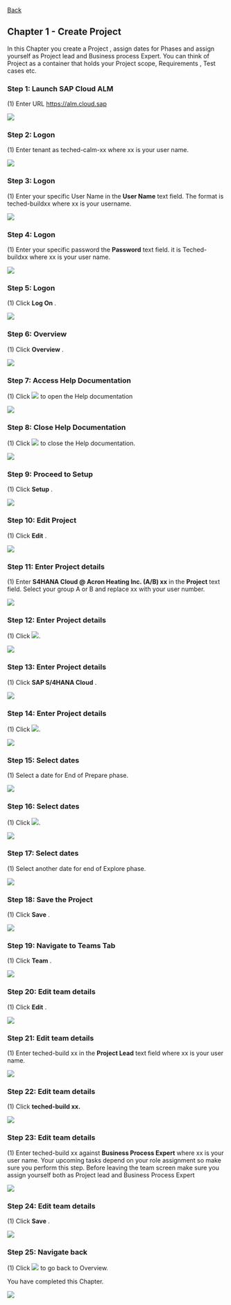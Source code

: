 [Back](/README.md)

## Chapter 1 \- Create Project

In this Chapter you create a Project , assign dates for Phases and assign yourself as Project lead and Business process Expert. You can think of Project as a container that holds your Project scope, Requirements , Test cases etc.

### Step 1: Launch SAP Cloud ALM



\(1\) Enter URL https://alm.cloud.sap

![](Markdown_files/img_0.png)



### Step 2: Logon



\(1\) Enter tenant as teched\-calm\-xx where xx is your user name.

![](Markdown_files/img_000.png)



### Step 3: Logon



\(1\) Enter your specific User Name in the  **User Name**  text field. The format is teched\-buildxx where xx is your username.

![](Markdown_files/img_001.png)



### Step 4: Logon



\(1\) Enter your specific password the  **Password**  text field. it is Teched\-buildxx where xx is your user name.

![](Markdown_files/img_002.png)



### Step 5: Logon



\(1\) Click  **Log On** .

![](Markdown_files/img_003.png)



### Step 6: Overview



\(1\) Click  **Overview** .

![](Markdown_files/img_004.png)



### Step 7: Access Help Documentation



\(1\) Click  ![](Markdown_files/fieldicon.png) to open the Help documentation

 

![](Markdown_files/img_005.png)



### Step 8: Close Help Documentation



\(1\) Click  ![](Markdown_files/fieldicon00.png) to close the Help documentation.

![](Markdown_files/img_006.png)



### Step 9: Proceed to Setup



\(1\) Click  **Setup** .

![](Markdown_files/img_007.png)



### Step 10: Edit Project



\(1\) Click  **Edit** .

![](Markdown_files/img_008.png)



### Step 11: Enter Project details



\(1\) Enter  **S4HANA Cloud &#64; Acron Heating Inc. \(A/B\) xx**  in the  **Project**  text field. Select your group A or B and replace xx with your user number.

![](Markdown_files/img_009.png)



### Step 12: Enter Project details



\(1\) Click  ![](Markdown_files/fieldicon01.png).

![](Markdown_files/img_010.png)



### Step 13: Enter Project details



\(1\) Click  **SAP S/4HANA Cloud** .

![](Markdown_files/img_011.png)



### Step 14: Enter Project details



\(1\) Click  ![](Markdown_files/fieldicon_10.png).

![](Markdown_files/img_012.png)



### Step 15: Select dates



\(1\) Select a date for End of Prepare phase.

![](Markdown_files/img_013.png)



### Step 16: Select dates



\(1\) Click  ![](Markdown_files/fieldicon_16.png).

![](Markdown_files/img_014.png)



### Step 17: Select dates



\(1\) Select another date for end of Explore phase.

![](Markdown_files/img_015.png)



### Step 18: Save the Project



\(1\) Click  **Save** .

![](Markdown_files/img_016.png)



### Step 19: Navigate to Teams Tab



\(1\) Click  **Team** .

![](Markdown_files/img_017.png)



### Step 20: Edit team details



\(1\) Click  **Edit** .

![](Markdown_files/img_018.png)



### Step 21: Edit team details



\(1\) Enter teched\-build xx in the  **Project Lead**  text field where xx is your user name.

![](Markdown_files/img_019.png)



### Step 22: Edit team details



\(1\) Click  **teched\-build xx.** 

![](Markdown_files/img_020.png)



### Step 23: Edit team details



\(1\) Enter teched\-build xx against  **Business Process Expert** where xx is your user name. Your upcoming tasks depend on your role assignment so make sure you perform this step. Before leaving the team screen make sure you assign yourself both as Project lead and Business Process Expert

 

![](Markdown_files/img_021.png)



### Step 24: Edit team details



\(1\) Click  **Save** .

![](Markdown_files/img_022.png)



### Step 25: Navigate back



\(1\) Click  ![](Markdown_files/fieldicon02.png) to go back to Overview. 

 

You have completed this Chapter.

![](Markdown_files/img_023.png)




